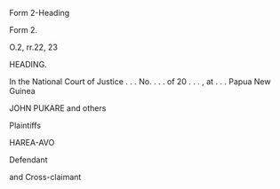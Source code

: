 Form 2-Heading

Form 2.

O.2, rr.22, 23

HEADING.

In the National Court of Justice . . . No. . . . of 20 . . . , at . . .
Papua New Guinea

JOHN PUKARE and others

Plaintiffs

HAREA-AVO

Defendant

and Cross-claimant

